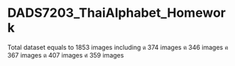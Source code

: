 # DADS7203_ThaiAlphabet_Homework

Total dataset equals to 1853 images including
ด 374 images
ฅ 346 images
ค 367 images
ต 407 images
ศ 359 images
